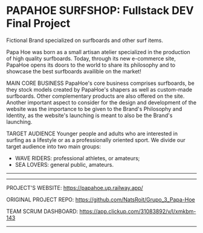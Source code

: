 # PAPAHOE SURFSHOP: Fullstack DEV Final Project
Fictional Brand specialized on surfboards and other surf items.

Papa Hoe was born as a small artisan atelier specialized in the production of high quality surfboards.
Today, through its new e-commerce site, PapaHoe opens its doors to the world to share its philosophy and to showcase the best surfboards availible on the market!

MAIN CORE BUSINESS
PapaHoe's core business comprises surfboards, be they stock models created by PapaHoe's shapers as well as custom-made surfboards. Other complementary products are also offered on the site.
Another important aspect to consider for the design and development of the website was the importance to be given to the Brand's Philosophy and Identity, as the website's launching is meant to also be the Brand's launching.


TARGET AUDIENCE
Younger people and adults who are interested in surfing as a lifestyle or as a professionally oriented sport. We divide our target audience into two main groups:
- WAVE RIDERS: professional athletes, or amateurs;
- SEA LOVERS: general public, amateurs. 
    
------------------------------------------------------
------------------------------------------------------

PROJECT'S WEBSITE: https://papahoe.up.railway.app/

ORIGINAL PROJECT REPO: https://github.com/NatsRoit/Grupo_3_Papa-Hoe

TEAM SCRUM DASHBOARD: https://app.clickup.com/31083892/v/l/xmkbm-143

------------------------------------------------------
